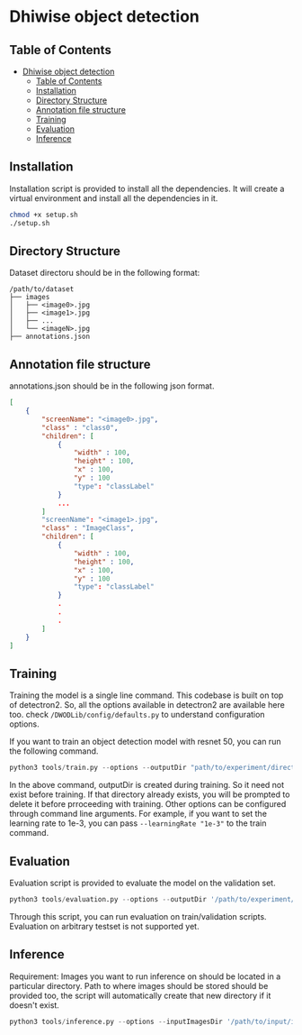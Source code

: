 # Dhiwise object detection 

## Table of Contents
- [Dhiwise object detection](#dhiwise-object-detection)
  - [Table of Contents](#table-of-contents)
  - [Installation](#installation)
  - [Directory Structure](#directory-structure)
  - [Annotation file structure](#annotation-file-structure)
  - [Training](#training)
  - [Evaluation](#evaluation)
  - [Inference](#inference)
   

## Installation
Installation script is provided to install all the dependencies. It will create a virtual environment and install all the dependencies in it. 

```bash
chmod +x setup.sh
./setup.sh
```

## Directory Structure
Dataset directoru should be in the following format:

```
/path/to/dataset
├── images
│   ├── <image0>.jpg
│   ├── <image1>.jpg
│   ├── ...
│   └── <imageN>.jpg
├── annotations.json
```

## Annotation file structure
annotations.json should be in the following json format.
```json
[
    {
        "screenName": "<image0>.jpg",
        "class" : "class0",
        "children": [
            {
                "width" : 100,
                "height" : 100,
                "x" : 100,
                "y" : 100
                "type": "classLabel"
            }
            ...
        ]
        "screenName": "<image1>.jpg",
        "class" : "ImageClass",
        "children": [
            {
                "width" : 100,
                "height" : 100,
                "x" : 100,
                "y" : 100
                "type": "classLabel"
            }
            .
            .
            .
        ]
    }
]

```

## Training
Training the model is a single line command. This codebase is built on top of detectron2. So, all the options available in detectron2 are available here too. check `/DWODLib/config/defaults.py` to understand configuration options. 


If you want to train an object detection model with resnet 50, you can run the following command. 

```python
python3 tools/train.py --options --outputDir "path/to/experiment/directory" --dataDir "/path/to/dataset" --batchSize 4 --numSteps 45000 --save_after_steps 1500 --bbox_loss "giou" --annotationFile "annotations.json" --detectorName "COCO-Detection/COCO-Detection/faster_rcnn_R_50_FPN_3x.yaml"
```

In the above command, outputDir is created during training. So it need not exist before training. If that directory already exists, you will be prompted to delete it before prroceeding with training.
Other options can be configured through command line arguments. For example, if you want to set the learning rate to 1e-3, you can pass `--learningRate "1e-3"` to the train command. 

## Evaluation
Evaluation script is provided to evaluate the model on the validation set. 

```python
python3 tools/evaluation.py --options --outputDir '/path/to/experiment/directory' --dataSplit "val" --testScoreThresh 0.03
```
Through this script, you can run evaluation on train/validation scripts. Evaluation on arbitrary testset is not supported yet. 

## Inference
Requirement: Images you want to run inference on should be located in a particular directory. Path to where images should be stored should be provided too, the script will automatically create that new directory if it doesn't exist. 

```python
python3 tools/inference.py --options --inputImagesDir '/path/to/input/images' --modelPathDirectory '/path/to/experiment/directory' --outputImageDir '/path/to/output/images'
```

